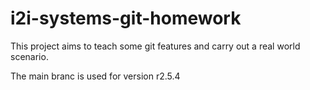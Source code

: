 # i2i-systems-git-homework
This project aims to teach some git features and carry out a real world scenario.

The main branc is used for version r2.5.4
